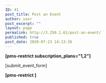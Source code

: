 ```yaml
---
ID: 41
post_title: Post an Event
author: user
post_excerpt: ""
layout: page
permalink: http://3.250.1.61/post-an-event/
published: true
post_date: 2020-07-23 14:13:26
---
```

<!-- wp:paragraph -->
<p><strong>[pms-restrict subscription_plans="1,2"]</strong></p>
<!-- /wp:paragraph -->

<p>[submit_event_form]</p>

<!-- wp:paragraph -->
<p><strong>[pms-restrict ]</strong></p>
<!-- /wp:paragraph -->